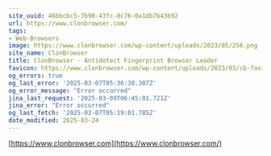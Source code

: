 ```yaml
---
site_uuid: 46bbcbc5-7b90-43fc-8c76-0a1db7b43b92
url: https://www.clonbrowser.com/
tags:
- Web-Browsers
image: https://www.clonbrowser.com/wp-content/uploads/2023/05/256.png
site_name: ClonBrowser
title: ClonBrowser - Antidetect Fingerprint Browser Leader
favicon: https://www.clonbrowser.com/wp-content/uploads/2023/03/cb-favicon.ico
og_errors: true
og_last_error: '2025-03-07T05:36:38.307Z'
og_error_message: "Error occurred"
jina_last_request: '2025-03-09T06:45:01.721Z'
jina_error: "Error occurred"
og_last_fetch: '2025-03-07T05:19:01.785Z'
date_modified: 2025-03-24
---
```




[https://www.clonbrowser.com](https://www.clonbrowser.com/)
